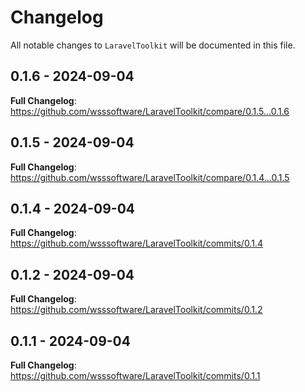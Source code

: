 # Changelog

All notable changes to `LaravelToolkit` will be documented in this file.

## 0.1.6 - 2024-09-04

**Full Changelog**: https://github.com/wsssoftware/LaravelToolkit/compare/0.1.5...0.1.6

## 0.1.5 - 2024-09-04

**Full Changelog**: https://github.com/wsssoftware/LaravelToolkit/compare/0.1.4...0.1.5

## 0.1.4 - 2024-09-04

**Full Changelog**: https://github.com/wsssoftware/LaravelToolkit/commits/0.1.4

## 0.1.2 - 2024-09-04

**Full Changelog**: https://github.com/wsssoftware/LaravelToolkit/commits/0.1.2

## 0.1.1 - 2024-09-04

**Full Changelog**: https://github.com/wsssoftware/LaravelToolkit/commits/0.1.1
